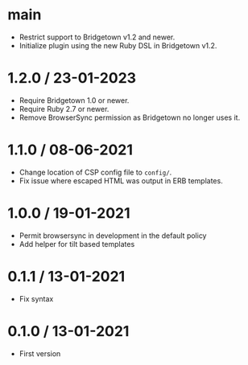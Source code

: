 # main

* Restrict support to Bridgetown v1.2 and newer.
* Initialize plugin using the new Ruby DSL in Bridgetown v1.2.

# 1.2.0 / 23-01-2023

* Require Bridgetown 1.0 or newer.
* Require Ruby 2.7 or newer.
* Remove BrowserSync permission as Bridgetown no longer uses it.

# 1.1.0 / 08-06-2021

* Change location of CSP config file to `config/`.
* Fix issue where escaped HTML was output in ERB templates.

# 1.0.0 / 19-01-2021

* Permit browsersync in development in the default policy
* Add helper for tilt based templates

# 0.1.1 / 13-01-2021

* Fix syntax

# 0.1.0 / 13-01-2021

* First version
